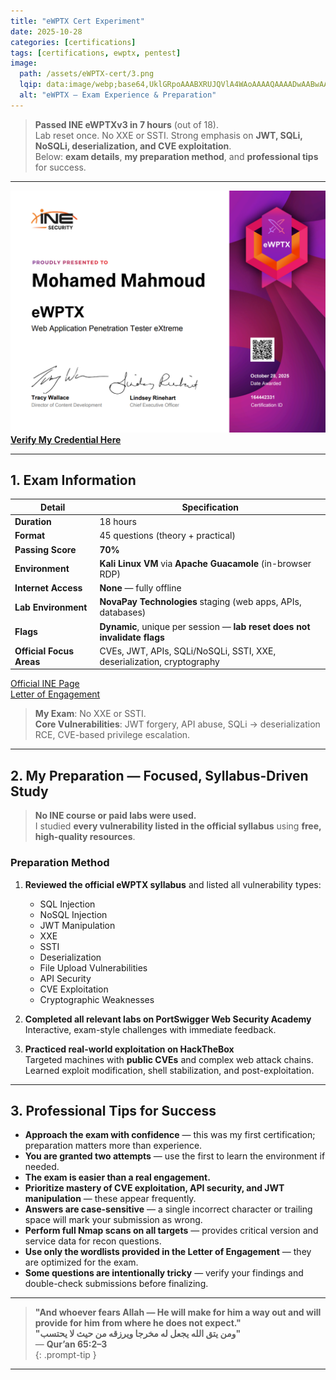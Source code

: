 ```yaml
---
title: "eWPTX Cert Experiment"
date: 2025-10-28
categories: [certifications]
tags: [certifications, ewptx, pentest]
image:
  path: /assets/eWPTX-cert/3.png
  lqip: data:image/webp;base64,UklGRpoAAABXRUJQVlA4WAoAAAAQAAAADwAABwAAQUxQSDIAAAARL0AmbZurmr57yyIiqE8oiG0bejIYEQTgqiDA9vqnsUSI6H+oAERp2HZ65qP/VIAWAFZQOCBCAAAA8AEAnQEqEAAIAAVAfCWkAALp8sF8rgRgAP7o9FDvMCkMde9PK7euH5M1m6VWoDXf2FkP3BqV0ZYbO6NA/VFIAAAA
  alt: "eWPTX — Exam Experience & Preparation"
---
```


> **Passed INE eWPTXv3 in 7 hours** (out of 18).  
> Lab reset once. No XXE or SSTI. Strong emphasis on **JWT, SQLi, NoSQLi, deserialization, and CVE exploitation**.  
> Below: **exam details**, **my preparation method**, and **professional tips** for success.

---

![eWPTXv3 Certificate](/assets/eWPTX-cert/certificate.png "Official eWPTXv3 Certificate")  
**[Verify My Credential Here](https://certs.ine.com/1d475a43-b04e-4ced-bf46-481b346aeaaf#acc.M1WgEBmT)**

---

## 1. Exam Information

| Detail | Specification |
|-------|---------------|
| **Duration** | 18 hours |
| **Format** | 45 questions (theory + practical) |
| **Passing Score** | **70%** |
| **Environment** | **Kali Linux VM** via **Apache Guacamole** (in-browser RDP) |
| **Internet Access** | **None** — fully offline |
| **Lab Environment** | **NovaPay Technologies** staging (web apps, APIs, databases) |
| **Flags** | **Dynamic**, unique per session — **lab reset does not invalidate flags** |
| **Official Focus Areas** | CVEs, JWT, APIs, SQLi/NoSQLi, SSTI, XXE, deserialization, cryptography |

[Official INE Page](https://ine.com/security/certifications/ewptx-certification)  
[Letter of Engagement](https://drive.google.com/file/d/1fZnkrLpImKqm52r-D23B1Zv5MexK5O7Z/view)

> **My Exam**: No XXE or SSTI.  
> **Core Vulnerabilities**: JWT forgery, API abuse, SQLi → deserialization RCE, CVE-based privilege escalation.

---

## 2. My Preparation — Focused, Syllabus-Driven Study

> **No INE course or paid labs were used.**  
> I studied **every vulnerability listed in the official syllabus** using **free, high-quality resources**.

### Preparation Method

1. **Reviewed the official eWPTX syllabus** and listed all vulnerability types:
   - SQL Injection
   - NoSQL Injection
   - JWT Manipulation
   - XXE
   - SSTI
   - Deserialization
   - File Upload Vulnerabilities
   - API Security
   - CVE Exploitation
   - Cryptographic Weaknesses

2. **Completed all relevant labs on PortSwigger Web Security Academy**  
   Interactive, exam-style challenges with immediate feedback.

3. **Practiced real-world exploitation on HackTheBox**  
   Targeted machines with **public CVEs** and complex web attack chains.  
   Learned exploit modification, shell stabilization, and post-exploitation.

---

## 3. Professional Tips for Success

- **Approach the exam with confidence** — this was my first certification; preparation matters more than experience.  
- **You are granted two attempts** — use the first to learn the environment if needed.  
- **The exam is easier than a real engagement.**  
- **Prioritize mastery of CVE exploitation, API security, and JWT manipulation** — these appear frequently.  
- **Answers are case-sensitive** — a single incorrect character or trailing space will mark your submission as wrong.  
- **Perform full Nmap scans on all targets** — provides critical version and service data for recon questions.  
- **Use only the wordlists provided in the Letter of Engagement** — they are optimized for the exam.  
- **Some questions are intentionally tricky** — verify your findings and double-check submissions before finalizing.

---

> **"And whoever fears Allah — He will make for him a way out and will provide for him from where he does not expect."**  
> **"ومن يتق الله يجعل له مخرجا ويرزقه من حيث لا يحتسب"**  
> — **Qur’an 65:2–3**  
{: .prompt-tip }
---